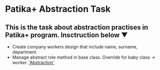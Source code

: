 # Patika+ Abstraction Task
## This is the task about abstraction practises in Patika+ program. Insctruction below ▼
- Create company workers design that include name, surname, department.
- Manage abstract role method in base class. Override for baby class -> worker. ['Abstraction']("https://github.com/Chessfull/PatikaAbstractionTask/blob/master/Abstraction.cs")
